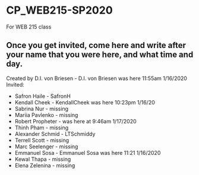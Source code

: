 # CP_WEB215-SP2020
For WEB 215 class
## Once you get invited, come here and write after your name that you were here, and what time and day. 
Created by D.I. von Briesen - D.I. von Briesen was here 11:55am 1/16/2020
Invited:
- Safron Haile - SafronH
- Kendall Cheek - KendallCheek was here 10:23pm 1/16/20
- Sabrina Nur - missing
- Mariia Pavlenko - missing
- Robert Propheter - was here at 9:46am 1/17/2020
- Thinh Pham - missing
- Alexander Schmid - LTSchmiddy
- Terrell Scott - missing
- Marc Seelenger - missing
- Emmanuel Sosa - Emmanuel Sosa was here 11:21 1/16/2020
- Kewal Thapa - missing
- Elena Zelenina - missing
